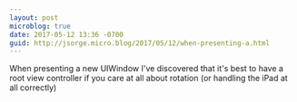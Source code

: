 ```yaml
---
layout: post
microblog: true
date: 2017-05-12 13:36 -0700
guid: http://jsorge.micro.blog/2017/05/12/when-presenting-a.html
---
```

When presenting a new UIWindow I've discovered that it's best to have a root view controller if you care at all about rotation (or handling the iPad at all correctly)
